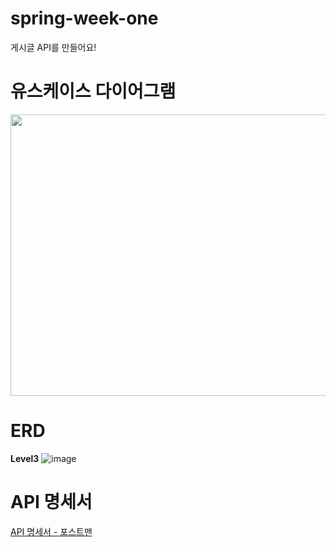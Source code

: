 # spring-week-one
게시글 API를 만들어요!

# 유스케이스 다이어그램
<img src="https://user-images.githubusercontent.com/87173870/209443125-9114a2d7-c460-4f6d-acd4-a6762bc97bca.png" width="800" height="450">

# ERD
**Level3**
![image](https://user-images.githubusercontent.com/87173870/212001754-39cff641-765f-4395-aa46-628c6e232851.png)



# API 명세서
[API 명세서 - 포스트맨](https://documenter.getpostman.com/view/17191996/2s8Z6zzC3X)

